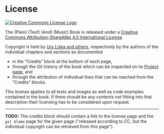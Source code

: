 # License

<a rel="license" href="http://creativecommons.org/licenses/by-sa/4.0/"><img
alt="Creative Commons License Logo" style="border-width:0"
src="https://i.creativecommons.org/l/by-sa/4.0/88x31.png" /></a>

<span xmlns:dct="http://purl.org/dc/terms/"
href="http://purl.org/dc/dcmitype/Text" property="dct:title" rel="dct:type"> The
(Plain) (Text) (And) (Music) Book</span> is released under a <a rel="license"
href="http://creativecommons.org/licenses/by-sa/4.0/">Creative Commons
Attribution-ShareAlike 4.0 International License</a>.

Copyright is held by <a xmlns:cc="http://creativecommons.org/ns#"
href="textbook.openlilylib.org" property="cc:attributionName"
rel="cc:attributionURL">Urs Liska and others</a>, respectively by the authors of
the individual chapters and sections as documented

* in the “Credits” block at the bottom of each page,
* through the Git history of the book which can be inspected on its [Project
page](https://git.openlilylib.org/oll/book), and
* through the attribution of individual lines that can be reached from the
“Credits” blocks.

This license applies to all texts and images as well as code examples contained
in the book.  If there should be any contents not fitting into that description
their licensing has to be considered upon request.

---

**TODO:** The credits block should contain a link to the license page and
the `git blame` page for the given page ("released according to CC, but the
individual copyright can be retrieved from this page").

